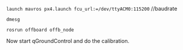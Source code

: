 `launch mavros px4.launch fcu_url:=/dev/ttyACM0:115200` //baudrate

`dmesg`

`rosrun offboard offb_node`

Now start qGroundControl and do the calibration.

